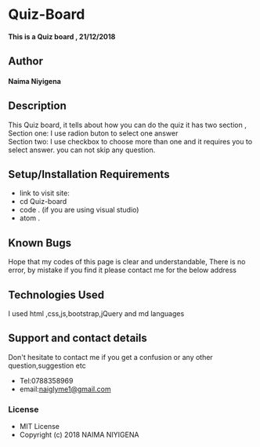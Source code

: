 # Quiz-Board
#### This is a Quiz board , 21/12/2018
## Author
#### **Naima Niyigena**
## Description
This Quiz board, it tells about how you can do the quiz it has two section ,
Section one: I use radion buton to select one answer  
Section two:  I use checkbox to choose more than one
and it requires you to select answer. you can not skip any question.
## Setup/Installation Requirements
* link to visit site: 
* cd Quiz-board
* code . (if you are using visual studio)
* atom .
## Known Bugs
Hope that my codes of this page is clear and understandable,
There is no error, by mistake if you find it please contact me for the below address
## Technologies Used
I used html ,css,js,bootstrap,jQuery and md languages
## Support and contact details
Don't hesitate to contact me if you get a confusion or any other question,suggestion etc
* Tel:0788358969
* email:naiglyme1@gmail.com
### License
* MIT License
* Copyright (c) 2018 NAIMA NIYIGENA